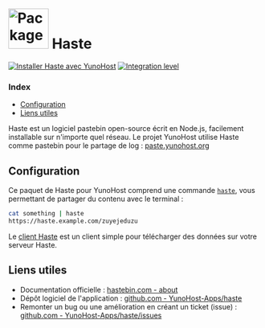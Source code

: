 # <img src="/images/yunohost_package.png" height="80px" alt="Package"> Haste

[![Installer Haste avec YunoHost](https://install-app.yunohost.org/install-with-yunohost.svg)](https://install-app.yunohost.org/?app=haste) [![Integration level](https://dash.yunohost.org/integration/haste.svg)](https://dash.yunohost.org/appci/app/haste)

### Index

- [Configuration](#Configuration)
- [Liens utiles](#useful-links)

Haste est un logiciel pastebin open-source écrit en Node.js, facilement installable sur n'importe quel réseau. Le projet YunoHost utilise Haste comme pastebin pour le partage de log : [paste.yunohost.org](https://paste.yunohost.org/)

## Configuration

Ce paquet de Haste pour YunoHost comprend une commande [`haste`](https://github.com/diethnis/standalones/blob/master/hastebin.sh), vous permettant de partager du contenu avec le terminal :

```bash
cat something | haste
https://haste.example.com/zuyejeduzu
```

Le [client Haste](https://github.com/seejohnrun/haste-client) est un client simple pour télécharger des données sur votre serveur Haste.

## Liens utiles

+ Documentation officielle : [hastebin.com - about](https://hastebin.com/about.md)
+ Dépôt logiciel de l'application : [github.com - YunoHost-Apps/haste](https://github.com/YunoHost-Apps/haste_ynh)
+ Remonter un bug ou une amélioration en créant un ticket (issue) : [github.com - YunoHost-Apps/haste/issues](https://github.com/YunoHost-Apps/haste_ynh/issues)
